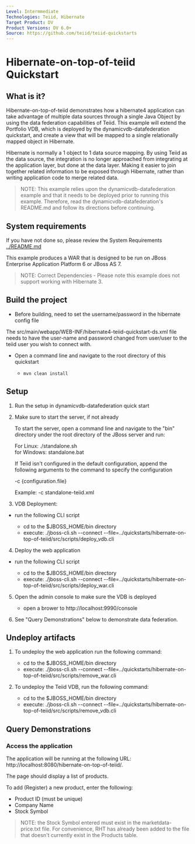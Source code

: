 ```yaml
---
Level: Intermmediate
Technologies: Teiid, Hibernate
Target Product: DV
Product Versions: DV 6.0+
Source: https://github.com/teiid/teiid-quickstarts
---
```


Hibernate-on-top-of-teiid Quickstart
================================

## What is it?

Hibernate-on-top-of-teiid demonstrates how a hibernate4 application can take advantage of multiple data sources through
a single Java Object by using the data federation capabilities of Teiid.  This example will extend the Portfolio VDB, which
is deployed by the dynamicvdb-datafederation quickstart, and create a view that will be mapped to a single 
relationally mapped object in Hibernate.

Hibernate is normally a 1 object to 1 data source mapping.  By using Teiid as the data source, the integration is no longer
approached from integrating at the application layer, but done at the data layer.  Making it easier to join together related information to be exposed
through Hibernate, rather than writing application code to merge related data.

> NOTE: This example relies upon the dynamicvdb-datafederation example and that it needs to be deployed prior to running this example. Therefore, read the dynamicvdb-datafederation's README.md and follow its directions before continuing.

## System requirements

If you have not done so, please review the System Requirements [../README.md](../README.md)

This example produces a WAR that is designed to be run on JBoss Enterprise Application Platform 6 or JBoss AS 7.

> NOTE: Correct Dependencies - Please note this example does not support working with Hibernate 3.  

## Build the project

- Before building, need to set the username/password in the hibernate config file

The src/main/webapp/WEB-INF/hibernate4-teiid-quickstart-ds.xml file needs to have the user-name and password changed from user/user to the
teiid user you wish to connect with.

- Open a command line and navigate to the root directory of this quickstart

	*   `mvn clean install`

## Setup

1) Run the setup in dynamicvdb-datafederation quick start

2) Make sure to start the server, if not already

	To start the server, open a command line and navigate to the "bin" directory under the root directory of the JBoss server and run:
	
	For Linux:   ./standalone.sh	
	for Windows: standalone.bat

	If Teiid isn't configured in the default configuration, append the following arguments to the command to specify the configuration
		
	-c {configuration.file}  
	
	Example: -c standalone-teiid.xml 

	
3) VDB Deployment:

-  run the following CLI script

	-	cd to the $JBOSS_HOME/bin directory
	-	execute:  ./jboss-cli.sh --connect --file=../quickstarts/hibernate-on-top-of-teiid/src/scripts/deploy_vdb.cli 


4) Deploy the web application

-  run the following CLI script

	-	cd to the $JBOSS_HOME/bin directory
	-	execute:  ./jboss-cli.sh --connect --file=../quickstarts/hibernate-on-top-of-teiid/src/scripts/deploy_war.cli 


5)  Open the admin console to make sure the VDB is deployed

	*  open a brower to http://localhost:9990/console

6)  See "Query Demonstrations" below to demonstrate data federation.


## Undeploy artifacts

1)  To undeploy the web application run the following command:

	-	cd to the $JBOSS_HOME/bin directory
	-	execute:  ./jboss-cli.sh --connect --file=../quickstarts/hibernate-on-top-of-teiid/src/scripts/remove_war.cli 

	
2)  To undeploy the Teiid VDB, run the following command:

	-	cd to the $JBOSS_HOME/bin directory
	-	execute:  ./jboss-cli.sh --connect --file=../quickstarts/hibernate-on-top-of-teiid/src/scripts/remove_vdb.cli 

	
## Query Demonstrations

### Access the application 

The application will be running at the following URL: http://localhost:8080/hibernate-on-top-of-teiid/.

The page should display a list of products.

To add (Register) a new product, enter the following:

-  Product ID  (must be unique)
-  Company Name
-  Stock Symbol

> NOTE: the Stock Symbol entered must exist in the marketdata-price.txt file. For convenience, RHT has already been added to the file that doesn't currently exist in the Products table.
